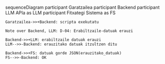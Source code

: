 sequenceDiagram
    participant Garatzailea
    participant Backend
    participant LLM APIa as LLM
    participant Fitxategi Sistema as FS

    Garatzailea->>+Backend: scripta exekutatu  

    Note over Backend, LLM: D-04: Erabiltzaile-datuak erauzi

    Backend->>+LLM: erabiltzaile datuak erauzi
    LLM-->>-Backend: erauzitako datuak itzultzen ditu

    Backend->>+FS: datuak gorde JSON(erauzitako_datuak)
    FS-->>-Backend: OK